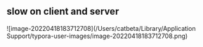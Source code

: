 ## slow on client and server

![image-20220418183712708](/Users/catbeta/Library/Application Support/typora-user-images/image-20220418183712708.png)